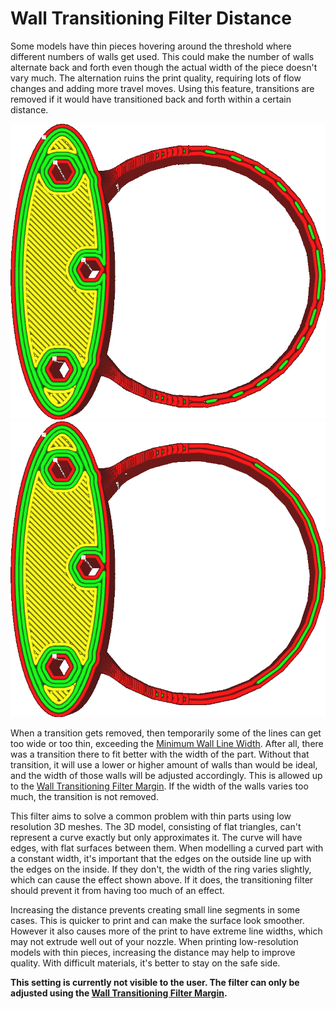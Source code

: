 Wall Transitioning Filter Distance
====
Some models have thin pieces hovering around the threshold where different numbers of walls get used. This could make the number of walls alternate back and forth even though the actual width of the piece doesn't vary much. The alternation ruins the print quality, requiring lots of flow changes and adding more travel moves. Using this feature, transitions are removed if it would have transitioned back and forth within a certain distance.

<!--screenshot {
"image_path": "wall_transition_filter_off.png",
"models": [{"script": "signet.scad"}],
"camera_position": [0, 11, 106],
"settings": {
	"wall_transition_filter_distance": 0,
	"wall_transition_filter_margin": 0,
	"wall_line_count": 3
},
"colours": 64
}-->
<!--screenshot {
"image_path": "wall_transition_filter_on.png",
"models": [{"script": "signet.scad"}],
"camera_position": [0, 11, 106],
"settings": {
	"wall_transition_filter_distance": 100,
	"wall_transition_filter_margin": 0.2,
	"wall_line_count": 3
},
"colours": 64
}-->
![Without filter, it alternates between 2 and 3 walls](../images/wall_transition_filter_off.png)
![With filter, it no longer alternates](../images/wall_transition_filter_on.png)

When a transition gets removed, then temporarily some of the lines can get too wide or too thin, exceeding the [Minimum Wall Line Width](min_wall_line_width.md). After all, there was a transition there to fit better with the width of the part. Without that transition, it will use a lower or higher amount of walls than would be ideal, and the width of those walls will be adjusted accordingly. This is allowed up to the [Wall Transitioning Filter Margin](wall_transition_filter_deviation.md). If the width of the walls varies too much, the transition is not removed.

This filter aims to solve a common problem with thin parts using low resolution 3D meshes. The 3D model, consisting of flat triangles, can't represent a curve exactly but only approximates it. The curve will have edges, with flat surfaces between them. When modelling a curved part with a constant width, it's important that the edges on the outside line up with the edges on the inside. If they don't, the width of the ring varies slightly, which can cause the effect shown above. If it does, the transitioning filter should prevent it from having too much of an effect.

Increasing the distance prevents creating small line segments in some cases. This is quicker to print and can make the surface look smoother. However it also causes more of the print to have extreme line widths, which may not extrude well out of your nozzle. When printing low-resolution models with thin pieces, increasing the distance may help to improve quality. With difficult materials, it's better to stay on the safe side.

**This setting is currently not visible to the user. The filter can only be adjusted using the [Wall Transitioning Filter Margin](wall_transition_filter_deviation.md).**